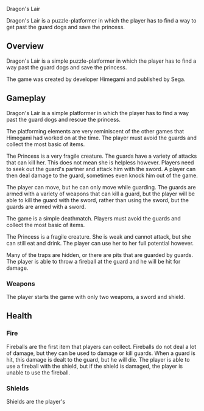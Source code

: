 Dragon's Lair

Dragon's Lair is a puzzle-platformer in which the player has to find a way to get past the guard dogs and save the princess.

## Overview

Dragon's Lair is a simple puzzle-platformer in which the player has to find a way past the guard dogs and save the princess.

The game was created by developer Himegami and published by Sega.

## Gameplay

Dragon's Lair is a simple platformer in which the player has to find a way past the guard dogs and rescue the princess.

The platforming elements are very reminiscent of the other games that Himegami had worked on at the time. The player must avoid the guards and collect the most basic of items.

The Princess is a very fragile creature. The guards have a variety of attacks that can kill her. This does not mean she is helpless however. Players need to seek out the guard's partner and attack him with the sword. A player can then deal damage to the guard, sometimes even knock him out of the game.

The player can move, but he can only move while guarding. The guards are armed with a variety of weapons that can kill a guard, but the player will be able to kill the guard with the sword, rather than using the sword, but the guards are armed with a sword.

The game is a simple deathmatch. Players must avoid the guards and collect the most basic of items.

The Princess is a fragile creature. She is weak and cannot attack, but she can still eat and drink. The player can use her to her full potential however.

Many of the traps are hidden, or there are pits that are guarded by guards. The player is able to throw a fireball at the guard and he will be hit for damage.

### Weapons

The player starts the game with only two weapons, a sword and shield.

## Health

### Fire

Fireballs are the first item that players can collect. Fireballs do not deal a lot of damage, but they can be used to damage or kill guards. When a guard is hit, this damage is dealt to the guard, but he will die. The player is able to use a fireball with the shield, but if the shield is damaged, the player is unable to use the fireball.

### Shields

Shields are the player's